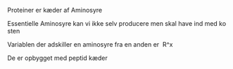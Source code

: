 Proteiner er kæder af Aminosyre  

Essentielle Aminosyre kan vi ikke selv producere men skal have ind med kosten  

Variablen der adskiller en aminosyre fra en anden er 
R^x  

De er opbygget med peptid kæder
